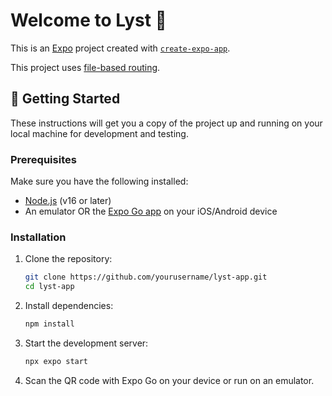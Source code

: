 # Welcome to Lyst 👋

This is an [Expo](https://expo.dev) project created with [`create-expo-app`](https://www.npmjs.com/package/create-expo-app).

This project uses [file-based routing](https://docs.expo.dev/router/introduction).


## 🚀 Getting Started

These instructions will get you a copy of the project up and running on your local machine for development and testing.

### Prerequisites

Make sure you have the following installed:

- [Node.js](https://nodejs.org/) (v16 or later)
- An emulator OR the [Expo Go app](https://expo.dev/client) on your iOS/Android device

### Installation

1. Clone the repository:

   ```bash
   git clone https://github.com/yourusername/lyst-app.git
   cd lyst-app
   ```

2. Install dependencies:

   ```bash
   npm install
   ```

3. Start the development server:

   ```bash
   npx expo start
   ```

4. Scan the QR code with Expo Go on your device or run on an emulator.




